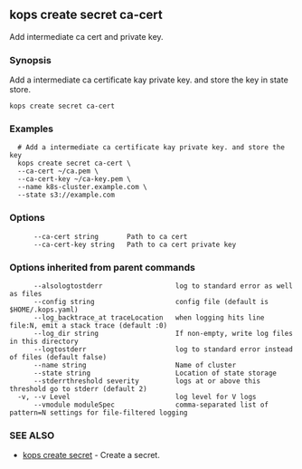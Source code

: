 
<!--- This file is automatically generated by make gen-cli-docs; changes should be made in the go CLI command code (under cmd/kops) -->

## kops create secret ca-cert

Add intermediate ca cert and private key.

### Synopsis


Add a intermediate ca certificate kay private key. and store the key in state store.

```
kops create secret ca-cert
```

### Examples

```
  # Add a intermediate ca certificate kay private key. and store the key
  kops create secret ca-cert \
  --ca-cert ~/ca.pem \
  --ca-cert-key ~/ca-key.pem \
  --name k8s-cluster.example.com \
  --state s3://example.com
```

### Options

```
      --ca-cert string       Path to ca cert
      --ca-cert-key string   Path to ca cert private key
```

### Options inherited from parent commands

```
      --alsologtostderr                  log to standard error as well as files
      --config string                    config file (default is $HOME/.kops.yaml)
      --log_backtrace_at traceLocation   when logging hits line file:N, emit a stack trace (default :0)
      --log_dir string                   If non-empty, write log files in this directory
      --logtostderr                      log to standard error instead of files (default false)
      --name string                      Name of cluster
      --state string                     Location of state storage
      --stderrthreshold severity         logs at or above this threshold go to stderr (default 2)
  -v, --v Level                          log level for V logs
      --vmodule moduleSpec               comma-separated list of pattern=N settings for file-filtered logging
```

### SEE ALSO
* [kops create secret](kops_create_secret.md)	 - Create a secret.

